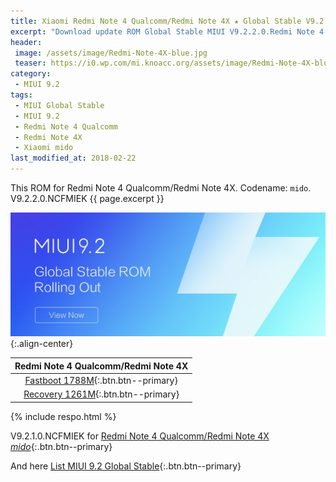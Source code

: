 ```yaml
---
title: Xiaomi Redmi Note 4 Qualcomm/Redmi Note 4X ★ Global Stable V9.2.2.0 ★ ROM MIUI 9.2
excerpt: "Download update ROM Global Stable MIUI V9.2.2.0.Redmi Note 4 Qualcomm/Redmi Note 4X (mido). Recovery ROM (updater/.zip) Fastboot ROM (firmware/.tgz)"
header:
 image: /assets/image/Redmi-Note-4X-blue.jpg
 teaser: https://i0.wp.com/mi.knoacc.org/assets/image/Redmi-Note-4X-blue.jgg?resize=420,210
category:
 - MIUI 9.2
tags:
 - MIUI Global Stable
 - MIUI 9.2
 - Redmi Note 4 Qualcomm
 - Redmi Note 4X
 - Xiaomi mido
last_modified_at: 2018-02-22
---
```

This ROM for Redmi Note 4 Qualcomm/Redmi Note 4X. Codename: `mido`. V9.2.2.0.NCFMIEK {{ page.excerpt }}

![mido V9.2.2.0.NCFMIEK](/assets/image/miui-92-stable.jpg){:.align-center}

| Redmi Note 4 Qualcomm/Redmi Note 4X |
|:------:|
| [Fastboot 1788M](bigota?ver=V9.2.2.0.NCFMIEK&type=mido_global_images&size=1788M&name=20180202.0000.00_7.0_global_43a7819ad0.tgz){:.btn.btn--primary} |
| [Recovery 1261M](bigota?ver=V9.2.2.0.NCFMIEK&type=miui_HMNote4XGlobal&size=1261M&name=28d3a64b9a_7.0.zip){:.btn.btn--primary} |

{% include respo.html %}

V9.2.1.0.NCFMIEK for [Redmi Note 4 Qualcomm/Redmi Note 4X _mido_](/global-stable-miui-92-redmi-note-4x-mido-fastboot-recovery){:.btn.btn--primary}

And here [List MIUI 9.2 Global Stable](https://mi.knoacc.org/update-rom-miui-92-global-stable-full-changelog){:.btn.btn--primary}
